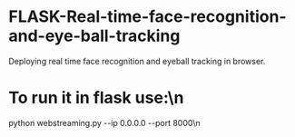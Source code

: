 # FLASK-Real-time-face-recognition-and-eye-ball-tracking
Deploying real time face recognition and eyeball tracking in browser.

# To run it in flask use:\n
python webstreaming.py --ip 0.0.0.0 --port 8000\n

# 
